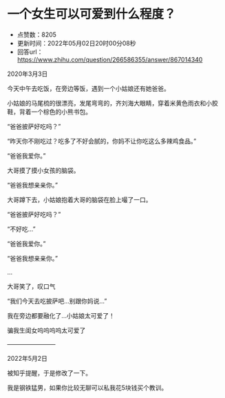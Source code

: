 # 一个女生可以可爱到什么程度？
- 点赞数：8205
- 更新时间：2022年05月02日20时00分08秒
- 回答url：https://www.zhihu.com/question/266586355/answer/867014340
<body>
 <p data-pid="XqwuvVoY">2020年3月3日</p>
 <p data-pid="qA_mEAPx">今天中午去吃饭，在旁边等饭，遇到一个小姑娘还有她爸爸。</p>
 <p data-pid="qVwAGuXF">小姑娘的马尾梳的很漂亮，发尾弯弯的，齐刘海大眼睛，穿着米黄色雨衣和小胶鞋，背着一个棕色的小熊书包。</p>
 <p data-pid="s0wPFzmg">“爸爸披萨好吃吗？”</p>
 <p data-pid="Ddo0UPEy">“昨天你不刚吃过？吃多了不好会腻的，你妈不让你吃这么多辣鸡食品。”</p>
 <p data-pid="ugexWRGl">“爸爸我爱你。”</p>
 <p data-pid="vuNw7voX">大哥摸了摸小女孩的脑袋。</p>
 <p data-pid="3wzMulAr">“爸爸我想亲亲你。”</p>
 <p data-pid="6Fcihx37">大哥蹲下去，小姑娘抱着大哥的脑袋在脸上嘬了一口。</p>
 <p data-pid="9lFX7SAa">“爸爸披萨好吃吗？”</p>
 <p data-pid="3kkZSi3J">“不好吃…”</p>
 <p data-pid="moDeXE5c">“爸爸我爱你。”</p>
 <p data-pid="B4f308uB">“爸爸我想亲亲你。”</p>
 <p data-pid="WT9Xddsx">…</p>
 <p data-pid="zKZGZ3n-">大哥笑了，叹口气</p>
 <p data-pid="kjKs8kTm">“我们今天去吃披萨吧…别跟你妈说...”</p>
 <p data-pid="4OnBWMtK">我在旁边都要融化了…小姑娘太可爱了！</p>
 <p data-pid="cyYklB1J">骗我生闺女呜呜呜呜太可爱了</p>
 <p data-pid="uwS03-Y3">————————</p>
 <p data-pid="zWyNs4MN">2022年5月2日</p>
 <p data-pid="VZj9AtQq">被知乎提醒，于是修改了一下。</p>
 <p data-pid="vIDhLW93">我是钢铁猛男，如果你比较无聊可以私我花5块钱买个教训。</p><a data-draft-node="block" data-draft-type="ad-link-card" data-ad-id="fee_7c4fdc5a099503fabe5a28d66f088937"></a>
 <p></p>
</body>